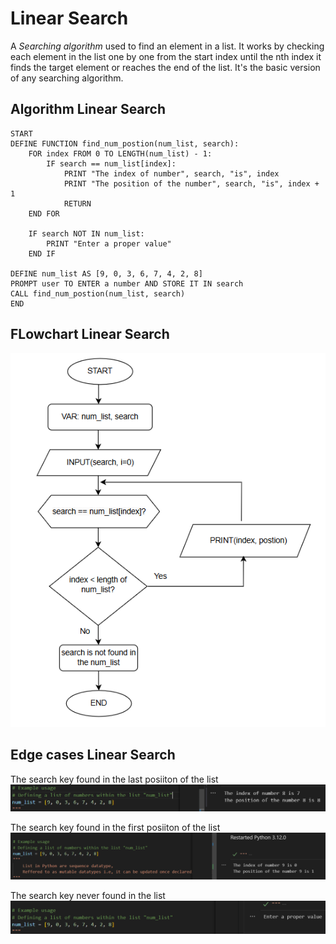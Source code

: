 # Linear Search

A _Searching algorithm_ used to find an element in a list. It works by checking each element in the list one by one from the start index until the nth index it finds the target element or reaches the end of the list. It's the basic version of any searching algorithm.

## Algorithm Linear Search

```language
START
DEFINE FUNCTION find_num_postion(num_list, search):
    FOR index FROM 0 TO LENGTH(num_list) - 1:
        IF search == num_list[index]:
            PRINT "The index of number", search, "is", index
            PRINT "The position of the number", search, "is", index + 1
            RETURN
    END FOR

    IF search NOT IN num_list:
        PRINT "Enter a proper value"
    END IF

DEFINE num_list AS [9, 0, 3, 6, 7, 4, 2, 8]
PROMPT user TO ENTER a number AND STORE IT IN search
CALL find_num_postion(num_list, search)
END
```

## FLowchart Linear Search

![flowchart](image.png)

## Edge cases Linear Search

The search key found in the last posiiton of the list
![last index element](image-1.png)

The search key found in the first posiiton of the list
![first index element](image-2.png)

The search key never found in the list
![index element not found](image-3.png)
